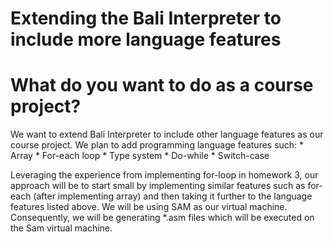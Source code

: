 # Extending the Bali Interpreter to include more language features

# What do you want to do as a course project?
We want to extend Bali Interpreter to include other language features as our course project. We plan to add programming language features such:
    * Array
    * For-each loop
    * Type system
    * Do-while
    * Switch-case

Leveraging the experience from implementing for-loop in homework 3, our approach will be to start small by implementing similar features such as for-each (after implementing array) and then taking it further to the language features listed above. We will be using SAM as our virtual machine. Consequently, we will be generating *.asm files which will be executed on the Sam virtual machine.